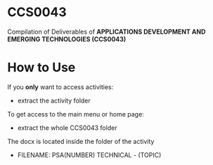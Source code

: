 # CCS0043
Compilation of Deliverables of **APPLICATIONS DEVELOPMENT AND EMERGING TECHNOLOGIES (CCS0043)**

# How to Use
If you **only** want to access activities:
  - extract the activity folder

To get access to the main menu or home page:
  - extract the whole CCS0043 folder

The docx is located inside the folder of the activity
  - FILENAME: PSA(NUMBER) TECHNICAL - (TOPIC)
